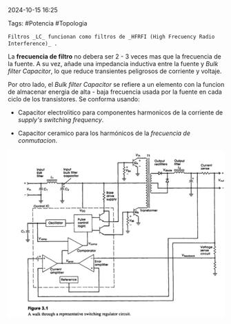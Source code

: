 2024-10-15 16:25

Tags: #Potencia #Topologia 

	Filtros _LC_ funcionan como filtros de _HFRFI (High Frecuency Radio Interference)_ . 

La **frecuencia de filtro** no debera ser 2 - 3 veces mas que la frecuencia de la fuente. A su vez, añade una impedancia inductiva entre la fuente y _Bulk filter Capacitor_, lo que reduce transientes peligrosos de corriente y voltaje.

Por otro lado, el _Bulk filter Capacitor_ se refiere a un elemento con la funcion de almacenar energia de alta - baja frecuencia usada por la fuente en cada ciclo de los transistores. Se conforma usando:

* Capacitor electrolitico para componentes harmonicos de la corriente de _supply's switching frequency_.

* Capacitor ceramico para los harmónicos de la _frecuencia de conmutacion_.

![|400](Imagenes/Generalswitcheo.jpeg)

